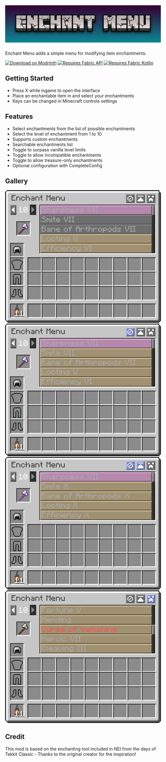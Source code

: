# ![Enchant Menu](./assets/icons/long-fitted-anim.png)

Enchant Menu adds a simple menu for modifying item enchantments.

[<img alt="Download on Modrinth" height="72" src="https://github.com/modrinth/art/raw/main/Branding/Badge/badge-dark.svg"/>](https://modrinth.com/mod/enchant-menu)
[<img alt="Requires Fabric API" height="72" src="https://i.imgur.com/bTus4wH.png"/>](https://modrinth.com/mod/fabric-api)
[<img alt="Requires Fabric Kotlin" height="72" src="https://i.imgur.com/c1DH9VL.png"/>](https://modrinth.com/mod/fabric-language-kotlin)

## Getting Started

- Press X while ingame to open the interface
- Place an enchantable item in and select your enchantments
- Keys can be changed in Minecraft controls settings

## Features

- Select enchantments from the list of possible enchantments
- Select the level of enchantment from 1 to 10
- Supports custom enchantments
- Searchable enchantments list
- Toggle to surpass vanilla level limits
- Toggle to allow incompatible enchantments
- Toggle to allow treasure-only enchantments
- Optional configuration with CompleteConfig

## Gallery

![Item with enchantments](./assets/screenshots/enchanted-locked.png)
![Incompatible enchantments unlocked](./assets/screenshots/incompatible-unlocked.png)
![Level limit unlocked](./assets/screenshots/level-unlocked.png)
![Treasure enchantments unlocked](./assets/screenshots/treasure-unlocked.png)

## Credit

This mod is based on the enchanting tool included in NEI from the days of Tekkit Classic - Thanks to the original
creator for the inspiration!
